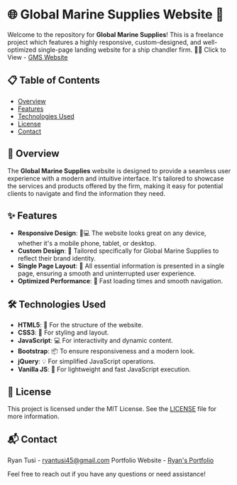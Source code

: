 # 🌐 Global Marine Supplies Website 🚢

Welcome to the repository for **Global Marine Supplies**! This is a freelance project which features a highly responsive, custom-designed, and well-optimized single-page landing website for a ship chandler firm. 🌊⚓
Click to View - [GMS Website](https://ryantusigms.netlify.app/)

## 📋 Table of Contents
- [Overview](#overview)
- [Features](#features)
- [Technologies Used](#technologies-used)
- [License](#license)
- [Contact](#contact)

## 🌟 Overview
The **Global Marine Supplies** website is designed to provide a seamless user experience with a modern and intuitive interface. It's tailored to showcase the services and products offered by the firm, making it easy for potential clients to navigate and find the information they need.

## ✨ Features
- **Responsive Design**: 📱💻 The website looks great on any device, whether it's a mobile phone, tablet, or desktop.
- **Custom Design**: 🎨 Tailored specifically for Global Marine Supplies to reflect their brand identity.
- **Single Page Layout**: 📄 All essential information is presented in a single page, ensuring a smooth and uninterrupted user experience.
- **Optimized Performance**: 🚀 Fast loading times and smooth navigation.

## 🛠 Technologies Used
- **HTML5**: 📝 For the structure of the website.
- **CSS3**: 🎨 For styling and layout.
- **JavaScript**: 💻 For interactivity and dynamic content.
- **Bootstrap**: 📦 To ensure responsiveness and a modern look.
- **jQuery**: 💡 For simplified JavaScript operations.
- **Vanilla JS**: 🌿 For lightweight and fast JavaScript execution.

## 📜 License
This project is licensed under the MIT License. See the [LICENSE](LICENSE) file for more information.

## 📬 Contact
Ryan Tusi - [ryantusi45@gmail.com](https://www.linkedin.com/in/ryantusi/)
Portfolio Website - [Ryan's Portfolio](https://ryantusi.netlify.app/)

Feel free to reach out if you have any questions or need assistance!

